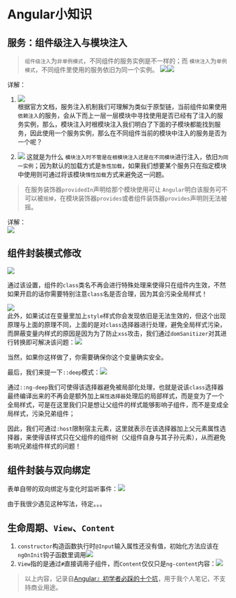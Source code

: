 # Angular小知识
## 服务：组件级注入与模块注入
> `组件级注入`为`非单例模式`，不同组件的服务实例是不一样的；而 `模块注入`为`单例模式`，不同组件里使用的服务依旧为同一个实例。
![](https://gitee.com/huanshenga/myimg/raw/master/PicGo/20201031115847.png)![](https://gitee.com/huanshenga/myimg/raw/master/PicGo/20201031115905.png)

详解：  
1. ![](https://gitee.com/huanshenga/myimg/raw/master/PicGo/20201031104751.png)  
 根据官方文档，服务注入机制我们可理解为类似于原型链，当前组件如果使用`依赖注入`的服务，会从下而上一层一层模块中寻找使用是否已经有了注入的服务实例，那么，模块注入时根模块注入我们明白了下面的子模块都能找到服务，因此使用一个服务实例，那么在不同组件当前的模块中注入的服务是否为一个呢？

2. ![](https://gitee.com/huanshenga/myimg/raw/master/PicGo/20201031105306.png)
这就是为什么 `模块注入时不管是在根模块注入还是在不同模块`进行注入，依旧`为同一实例`；因为默认的加载方式是`急性加载`，如果我们想要某个服务只在指定模块中使用则可通过将该模块`惰性加载`方式来避免这一问题。


> 在服务装饰器`providedIn`声明给那个模块使用可让 `Angular`明白该服务可不可以被`摇掉`，在模块装饰器`provides`或者组件装饰器`provides`声明则无法被摇。

详解：  
![](https://gitee.com/huanshenga/myimg/raw/master/PicGo/20201031105919.png)

## 组件封装模式修改
![](https://gitee.com/huanshenga/myimg/raw/master/PicGo/20201031110605.png)

通过该设置，组件的`class`类名不再会进行特殊处理来使得只在组件内生效，不然如果开启的话你需要特别注意`class`名是否合理，因为其会污染全局样式！


![](https://gitee.com/huanshenga/myimg/raw/master/PicGo/20201031111250.png)  
此外，如果试过在变量里加上`style`样式你会发现依旧是无法生效的，但这个出现原理与上面的原理不同，上面的是对`class`选择器进行处理，避免全局样式污染，而屏蔽变量内样式的原因是因为为了防止`xss`攻击，我们通过`domSanitizer`对其进行转换即可解决该问题：![](https://gitee.com/huanshenga/myimg/raw/master/PicGo/20201031110947.png)

当然，如果你这样做了，你需要确保你这个变量确实安全。

最后，我们来提一下`::deep`模式：![](https://gitee.com/huanshenga/myimg/raw/master/PicGo/20201031111645.png)

通过`::ng-deep`我们可使得该选择器避免被局部化处理，也就是说该`class`选择器最终编译出来的不再会是额外加上`属性选择器`处理后的局部样式，而是变为了一个全局样式，可是在这里我们只是想让父组件的样式能够影响子组件，而不是变成全局样式，污染兄弟组件；

因此，我们可通过`:host`限制宿主元素，这里就表示在该选择器加上父元素属性选择器，来使得该样式只在父组件的组件树（父组件自身与其子孙元素），从而避免影响兄弟组件样式的问题！

## 组件封装与双向绑定
表单自带的双向绑定与变化时监听事件：![](https://gitee.com/huanshenga/myimg/raw/master/PicGo/20201031113229.png)

由于我很少遇见这种写法，待定。。。

## 生命周期、`View`、`Content`
1. `constructor`构造函数执行时`@Input`输入属性还没有值，初始化方法应该在`ngOnInit`钩子函数里调用![](https://gitee.com/huanshenga/myimg/raw/master/PicGo/20201031115041.png)
2. `View`指的是通过`#`直接调用子组件，而`Content`仅仅只是`ng-content`内容：![](https://gitee.com/huanshenga/myimg/raw/master/PicGo/20201031114446.png)

> 以上内容，记录自[Angular』初学者必踩的十个坑](https://www.bilibili.com/video/BV1sZ4y1x7pP?from=search&seid=8078396507219473471)，用于我个人笔记，不支持商业用途。
